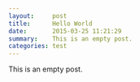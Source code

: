 ```yaml
---
layout:     post
title:      Hello World
date:       2015-03-25 11:21:29
summary:    This is an empty post.
categories: test
---
```


This is an empty post.
